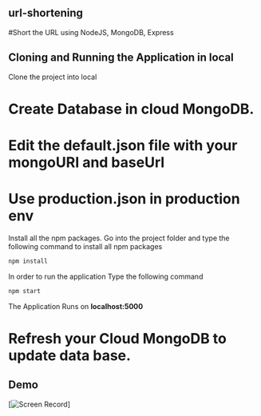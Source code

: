 ## url-shortening
#Short the URL using NodeJS, MongoDB, Express


## Cloning and Running the Application in local

Clone the project into local

# Create Database in cloud MongoDB.

# Edit the default.json file with your mongoURI and baseUrl
# Use production.json in production env

Install all the npm packages. Go into the project folder and type the following command to install all npm packages

```bash
npm install
```

In order to run the application Type the following command

```bash
npm start
```

The Application Runs on **localhost:5000**

# Refresh your Cloud MongoDB to update data base.

## Demo
[![Screen Record](url-shortener-demo.gif)]

